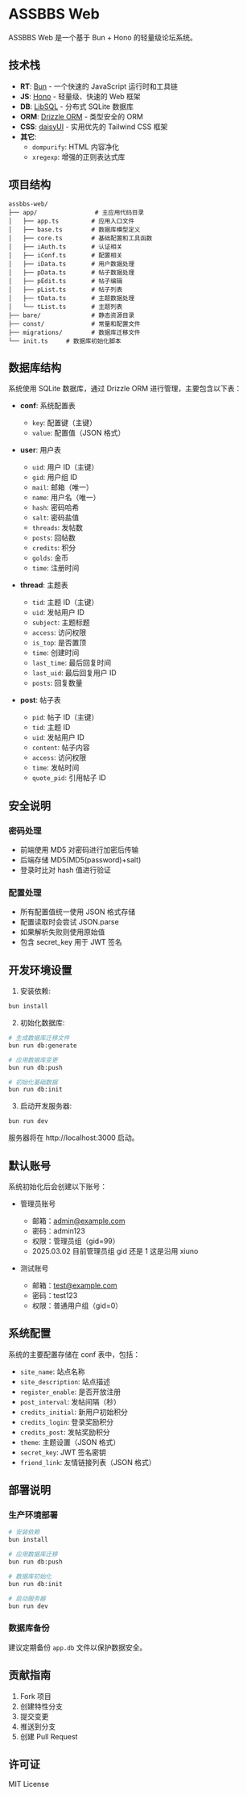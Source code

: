 # ASSBBS Web

ASSBBS Web 是一个基于 Bun + Hono 的轻量级论坛系统。

## 技术栈

- **RT**: [Bun](https://bun.sh/) - 一个快速的 JavaScript 运行时和工具链
- **JS**: [Hono](https://hono.dev/) - 轻量级、快速的 Web 框架
- **DB**: [LibSQL](https://turso.tech/libsql) - 分布式 SQLite 数据库
- **ORM**: [Drizzle ORM](https://orm.drizzle.team/) - 类型安全的 ORM
- **CSS**: [daisyUI](https://daisyui.com/) - 实用优先的 Tailwind CSS 框架
- **其它**:
  - `dompurify`: HTML 内容净化
  - `xregexp`: 增强的正则表达式库

## 项目结构

```
assbbs-web/
├── app/                # 主应用代码目录
│   ├── app.ts         # 应用入口文件
│   ├── base.ts        # 数据库模型定义
│   ├── core.ts        # 基础配置和工具函数
│   ├── iAuth.ts       # 认证相关
│   ├── iConf.ts       # 配置相关
│   ├── iData.ts       # 用户数据处理
│   ├── pData.ts       # 帖子数据处理
│   ├── pEdit.ts       # 帖子编辑
│   ├── pList.ts       # 帖子列表
│   ├── tData.ts       # 主题数据处理
│   └── tList.ts       # 主题列表
├── bare/              # 静态资源目录
├── const/             # 常量和配置文件
├── migrations/        # 数据库迁移文件
└── init.ts     # 数据库初始化脚本

```

## 数据库结构

系统使用 SQLite 数据库，通过 Drizzle ORM 进行管理，主要包含以下表：

- **conf**: 系统配置表

  - `key`: 配置键（主键）
  - `value`: 配置值（JSON 格式）

- **user**: 用户表

  - `uid`: 用户 ID（主键）
  - `gid`: 用户组 ID
  - `mail`: 邮箱（唯一）
  - `name`: 用户名（唯一）
  - `hash`: 密码哈希
  - `salt`: 密码盐值
  - `threads`: 发帖数
  - `posts`: 回帖数
  - `credits`: 积分
  - `golds`: 金币
  - `time`: 注册时间

- **thread**: 主题表

  - `tid`: 主题 ID（主键）
  - `uid`: 发帖用户 ID
  - `subject`: 主题标题
  - `access`: 访问权限
  - `is_top`: 是否置顶
  - `time`: 创建时间
  - `last_time`: 最后回复时间
  - `last_uid`: 最后回复用户 ID
  - `posts`: 回复数量

- **post**: 帖子表
  - `pid`: 帖子 ID（主键）
  - `tid`: 主题 ID
  - `uid`: 发帖用户 ID
  - `content`: 帖子内容
  - `access`: 访问权限
  - `time`: 发帖时间
  - `quote_pid`: 引用帖子 ID

## 安全说明

### 密码处理

- 前端使用 MD5 对密码进行加密后传输
- 后端存储 MD5(MD5(password)+salt)
- 登录时比对 hash 值进行验证

### 配置处理

- 所有配置值统一使用 JSON 格式存储
- 配置读取时会尝试 JSON.parse
- 如果解析失败则使用原始值
- 包含 secret_key 用于 JWT 签名

## 开发环境设置

1. 安装依赖:

```bash
bun install
```

2. 初始化数据库:

```bash
# 生成数据库迁移文件
bun run db:generate

# 应用数据库变更
bun run db:push

# 初始化基础数据
bun run db:init
```

3. 启动开发服务器:

```bash
bun run dev
```

服务器将在 http://localhost:3000 启动。

## 默认账号

系统初始化后会创建以下账号：

- 管理员账号

  - 邮箱：admin@example.com
  - 密码：admin123
  - 权限：管理员组（gid=99）
  - 2025.03.02 目前管理员组 gid 还是 1 这是沿用 xiuno

- 测试账号
  - 邮箱：test@example.com
  - 密码：test123
  - 权限：普通用户组（gid=0）

## 系统配置

系统的主要配置存储在 conf 表中，包括：

- `site_name`: 站点名称
- `site_description`: 站点描述
- `register_enable`: 是否开放注册
- `post_interval`: 发帖间隔（秒）
- `credits_initial`: 新用户初始积分
- `credits_login`: 登录奖励积分
- `credits_post`: 发帖奖励积分
- `theme`: 主题设置（JSON 格式）
- `secret_key`: JWT 签名密钥
- `friend_link`: 友情链接列表（JSON 格式）

## 部署说明

### 生产环境部署

```bash
# 安装依赖
bun install

# 应用数据库迁移
bun run db:push

# 数据库初始化
bun run db:init

# 启动服务器
bun run dev
```

### 数据库备份

建议定期备份 `app.db` 文件以保护数据安全。

## 贡献指南

1. Fork 项目
2. 创建特性分支
3. 提交变更
4. 推送到分支
5. 创建 Pull Request

## 许可证

MIT License
